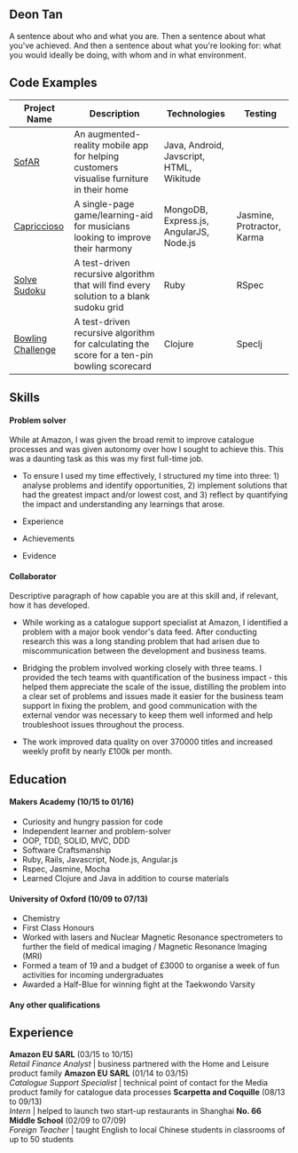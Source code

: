 ## Deon Tan

A sentence about who and what you are. Then a sentence about what you've achieved. And then a sentence about what you're looking for: what you would ideally be doing, with whom and in what environment.

## Code Examples

Project Name | Description | Technologies | Testing
--- | --- | --- | ---
[SofAR](https://github.com/djtango/furniture-app) |  An augmented-reality mobile app for helping customers visualise furniture in their home | Java, Android, Javscript, HTML, Wikitude  | 
[Capriccioso](https://github.com/djtango/capriccioso) | A single-page game/learning-aid for musicians looking to improve their harmony | MongoDB, Express.js, AngularJS, Node.js  | Jasmine, Protractor, Karma
[Solve Sudoku](https://github.com/djtango/Algorithms/sudoku) | A test-driven recursive algorithm that will find every solution to a blank sudoku grid  |  Ruby | RSpec
[Bowling Challenge](https://github.com/djtango/bowling-challenge-clj) | A test-driven recursive algorithm for calculating the score for a ten-pin bowling scorecard | Clojure | Speclj

## Skills

#### Problem solver

While at Amazon, I was given the broad remit to improve catalogue processes and was given autonomy over how I sought to achieve this. This was a daunting task as this was my first full-time job.
- To ensure I used my time effectively, I structured my time into three: 1) analyse problems and identify opportunities, 2) implement solutions that had the greatest impact and/or lowest cost, and 3) reflect by quantifying the impact and understanding any learnings that arose.

- Experience
- Achievements
- Evidence

#### Collaborator

Descriptive paragraph of how capable you are at this skill and, if relevant, how it has developed.

- While working as a catalogue support specialist at Amazon, I identified a problem with a major book vendor's data feed. After conducting research this was a long standing problem that had arisen due to miscommunication between the development and business teams.

- Bridging the problem involved working closely with three teams. I provided the tech teams with quantification of the business impact - this helped them appreciate the scale of the issue, distilling the problem into a clear set of problems and issues made it easier for the business team support in fixing the problem, and good communication with the external vendor was necessary to keep them well informed and help troubleshoot issues throughout the process.
- The work improved data quality on over 370000 titles and increased weekly profit by nearly £100k per month.

## Education

#### Makers Academy (10/15 to 01/16)

- Curiosity and hungry passion for code
- Independent learner and problem-solver
- OOP, TDD, SOLID, MVC, DDD
- Software Craftsmanship
- Ruby, Rails, Javascript, Node.js, Angular.js
- Rspec, Jasmine, Mocha
- Learned Clojure and Java in addition to course materials

#### University of Oxford (10/09 to 07/13)

- Chemistry
- First Class Honours
- Worked with lasers and Nuclear Magnetic Resonance spectrometers to further the field of medical imaging / Magnetic Resonance Imaging (MRI)
- Formed a team of 19 and a budget of £3000 to organise a week of fun activities for incoming undergraduates
- Awarded a Half-Blue for winning fight at the Taekwondo Varsity

#### Any other qualifications

## Experience

**Amazon EU SARL** (03/15 to 10/15)    
*Retail Finance Analyst* | business partnered with the Home and Leisure product family
**Amazon EU SARL** (01/14 to 03/15)   
*Catalogue Support Specialist* | technical point of contact for the Media product family for catalogue data processes
**Scarpetta and Coquille** (08/13 to 09/13)    
*Intern*  | helped to launch two start-up restaurants in Shanghai
**No. 66 Middle School** (02/09 to 07/09)    
*Foreign Teacher* | taught English to local Chinese students in classrooms of up to 50 students 
